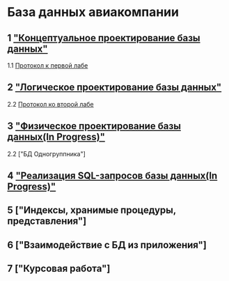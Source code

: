 # База данных авиакомпании

## 1 ["Концептуальное проектирование базы данных"](docs/lab1.png)

1.1 [Протокол к первой лабе](docs/Zhaba_BD_1.docx)

## 2 ["Логическое проектирование базы данных"](docs/lab2.png)

2.2 [Протокол ко второй лабе](docs/Zhaba_BD_2.docx)

## 3 ["Физическое проектирование базы данных(In Progress)"](files/Zhaba_BD_3.sql)
2.2 ["БД Одногруппника"]

## 4 ["Реализация SQL-запросов базы данных(In Progress)"](files/Zhaba_BD_4.sql)

## 5 ["Индексы, хранимые процедуры, представления"]

## 6 ["Взаимодействие с БД из приложения"]

## 7 ["Курсовая работа"]
